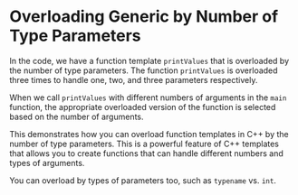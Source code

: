 # Overloading Generic by Number of Type Parameters

In the code, we have a function template `printValues` that is overloaded by the number of type parameters. The function `printValues` is overloaded three times to handle one, two, and three parameters respectively. 

When we call `printValues` with different numbers of arguments in the `main` function, the appropriate overloaded version of the function is selected based on the number of arguments. 

This demonstrates how you can overload function templates in C++ by the number of type parameters. This is a powerful feature of C++ templates that allows you to create functions that can handle different numbers and types of arguments.

You can overload by types of parameters too, such as `typename` vs. `int`.
